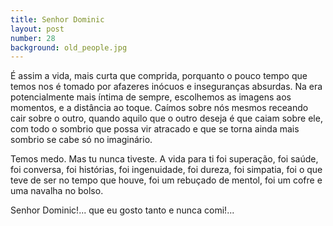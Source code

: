 ```yaml
---
title: Senhor Dominic
layout: post
number: 28
background: old_people.jpg
---
```


É assim a vida, mais curta que comprida, porquanto o pouco tempo que temos nos é tomado por afazeres inócuos e inseguranças absurdas. Na era potencialmente mais íntima de sempre, escolhemos as imagens aos momentos, e a distância ao toque. Caímos sobre nós mesmos receando cair sobre o outro, quando aquilo que o outro deseja é que caiam sobre ele, com todo o sombrio que possa vir atracado e que se torna ainda mais sombrio se cabe só no imaginário.

Temos medo. Mas tu nunca tiveste. A vida para ti foi superação, foi saúde, foi conversa, foi histórias, foi ingenuidade, foi dureza, foi simpatia, foi o que teve de ser no tempo que houve, foi um rebuçado de mentol, foi um cofre e uma navalha no bolso.

Senhor Dominic!... que eu gosto tanto e nunca comi!...
